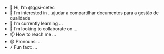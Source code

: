 - 👋 Hi, I’m @ggsi-cetec
- 👀 I’m interested in ...ajudar a compartilhar documentos para a gestão de qualidade
- 🌱 I’m currently learning ...
- 💞️ I’m looking to collaborate on ...
- 📫 How to reach me ...
- 😄 Pronouns: ...
- ⚡ Fun fact: ...

<!---
ggsi-cetec/ggsi-cetec is a ✨ special ✨ repository because its `README.md` (this file) appears on your GitHub profile.
You can click the Preview link to take a look at your changes.
--->
